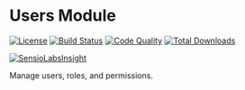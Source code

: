 # Users Module

[![License](https://img.shields.io/badge/license-MIT-brightgreen.svg)](https://packagist.org/packages/anomaly/users-module) 
[![Build Status](https://scrutinizer-ci.com/g/anomalylabs/users-module/badges/build.png?b=master)](https://scrutinizer-ci.com/g/anomalylabs/users-module/build-status/master)
[![Code Quality](http://img.shields.io/scrutinizer/g/anomalylabs/users-module.svg)](https://scrutinizer-ci.com/g/anomalylabs/users-module/)
[![Total Downloads](http://img.shields.io/packagist/dt/anomaly/users-module.svg)](https://packagist.org/packages/anomaly/users-module)

[![SensioLabsInsight](https://insight.sensiolabs.com/projects/81982ec5-cbe1-499f-aafc-3d75c747a4fd/small.png)](https://insight.sensiolabs.com/projects/81982ec5-cbe1-499f-aafc-3d75c747a4fd)

Manage users, roles, and permissions.
